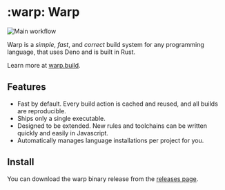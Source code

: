 # :warp: Warp

![Main workflow](https://github.com/AbstractMachinesLab/warp/workflows/Main%20workflow/badge.svg)

Warp is a _simple_, _fast_, and _correct_ build system for any programming
language, that uses Deno and is built in Rust.

Learn more at [warp.build](https://warp.build).

## Features

* Fast by default. Every build action is cached and reused, and all builds are
  reproducible.
* Ships only a single executable.
* Designed to be extended. New rules and toolchains can be written quickly and
  easily in Javascript.
* Automatically manages language installations per project for you.

## Install

You can download the warp binary release from the [releases
page](https://github.com/AbstractMachinesLab/warp/releases).
